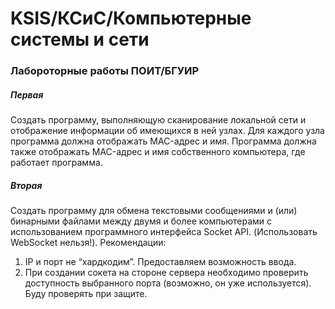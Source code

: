 # KSIS/КСиС/Компьютерные системы и сети

### Лабороторные работы ПОИТ/БГУИР

##### Первая 

Создать программу, выполняющую сканирование локальной сети и отображение информации об имеющихся в ней узлах.
Для каждого узла программа должна отображать MAC-адрес и имя. 
Программа должна также отображать MAC-адрес и имя собственного компьютера, где работает программа.

##### Вторая

Создать программу для обмена текстовыми сообщениями и (или) бинарными файлами между двумя и более компьютерами с использованием программного интерфейса Socket API. 
(Использовать WebSocket нельзя!).
Рекомендации:
1. IP и порт не “хардкодим”. Предоставляем возможность ввода.
2. При создании сокета на стороне сервера необходимо проверить доступность выбранного порта (возможно, он уже используется). Буду проверять при защите.
